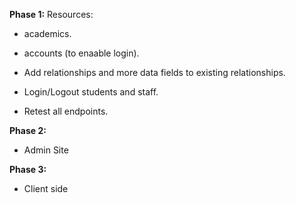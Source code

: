 **Phase 1:**
Resources:
- academics.
- accounts (to enaable login).

- Add relationships and more data fields to existing relationships.
- Login/Logout students and staff.

- Retest all endpoints.



**Phase 2:**
- Admin Site



**Phase 3:**
- Client side